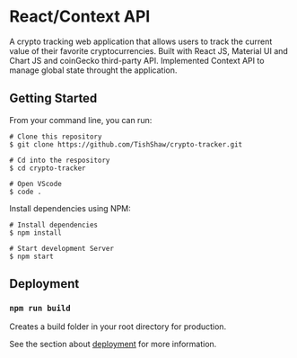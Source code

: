 # React/Context API

A crypto tracking web application that allows users to track the current value of their favorite cryptocurrencies. Built with React JS, Material UI and Chart JS and coinGecko third-party API. Implemented Context API to manage global state throught the application.

## Getting Started

From your command line, you can run:
``` 
# Clone this repository
$ git clone https://github.com/TishShaw/crypto-tracker.git

# Cd into the respository
$ cd crypto-tracker

# Open VScode
$ code .
```
Install dependencies using NPM:
```
# Install dependencies
$ npm install

# Start development Server
$ npm start
```



## Deployment
### `npm run build` 
Creates a build folder in your root directory for production. 

See the section about [deployment](https://facebook.github.io/create-react-app/docs/deployment) for more information.
